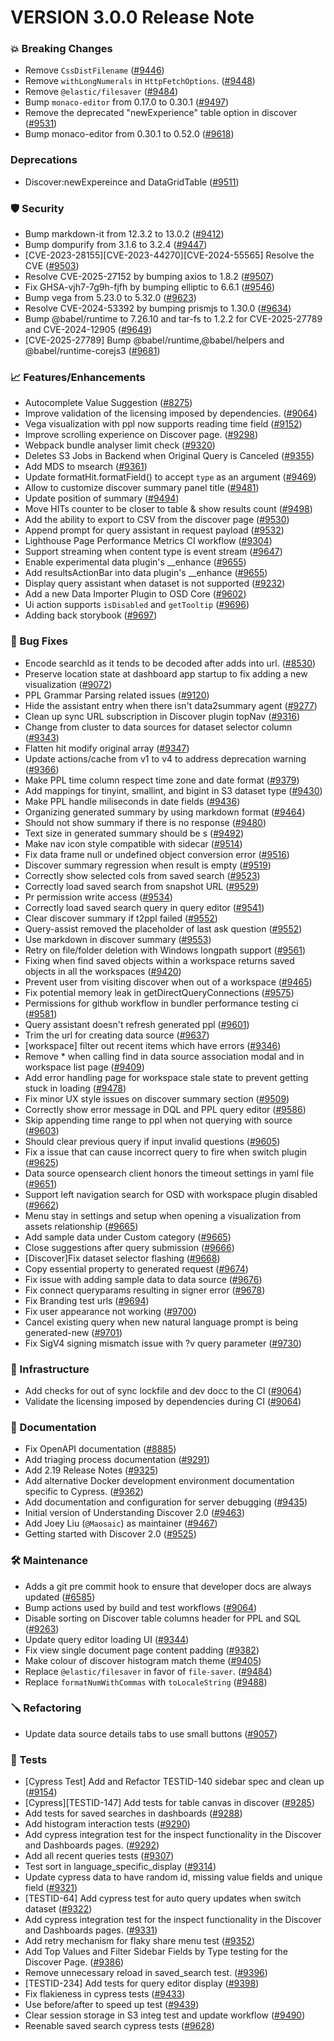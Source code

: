 # VERSION 3.0.0 Release Note

### 💥 Breaking Changes

 - Remove `CssDistFilename` ([#9446](https://github.com/opensearch-project/OpenSearch-Dashboards/pull/9446))
 - Remove `withLongNumerals` in `HttpFetchOptions`. ([#9448](https://github.com/opensearch-project/OpenSearch-Dashboards/pull/9448))
 - Remove `@elastic/filesaver` ([#9484](https://github.com/opensearch-project/OpenSearch-Dashboards/pull/9484))
 - Bump `monaco-editor` from 0.17.0 to 0.30.1 ([#9497](https://github.com/opensearch-project/OpenSearch-Dashboards/pull/9497))
 - Remove the deprecated "newExperience" table option in discover ([#9531](https://github.com/opensearch-project/OpenSearch-Dashboards/pull/9531))
 - Bump monaco-editor from 0.30.1 to 0.52.0 ([#9618](https://github.com/opensearch-project/OpenSearch-Dashboards/pull/9618))

### Deprecations

 - Discover:newExpereince and DataGridTable ([#9511](https://github.com/opensearch-project/OpenSearch-Dashboards/pull/9511))

### 🛡 Security

 - Bump markdown-it from 12.3.2 to 13.0.2 ([#9412](https://github.com/opensearch-project/OpenSearch-Dashboards/pull/9412))
 - Bump dompurify from 3.1.6 to 3.2.4 ([#9447](https://github.com/opensearch-project/OpenSearch-Dashboards/pull/9447))
 - [CVE-2023-28155][CVE-2023-44270][CVE-2024-55565] Resolve the CVE ([#9503](https://github.com/opensearch-project/OpenSearch-Dashboards/pull/9503))
 - Resolve CVE-2025-27152 by bumping axios to 1.8.2 ([#9507](https://github.com/opensearch-project/OpenSearch-Dashboards/pull/9507))
 - Fix GHSA-vjh7-7g9h-fjfh by bumping elliptic to 6.6.1 ([#9546](https://github.com/opensearch-project/OpenSearch-Dashboards/pull/9546))
 - Bump vega from 5.23.0 to 5.32.0 ([#9623](https://github.com/opensearch-project/OpenSearch-Dashboards/pull/9623))
 - Resolve CVE-2024-53392 by bumping prismjs to 1.30.0 ([#9634](https://github.com/opensearch-project/OpenSearch-Dashboards/pull/9634))
 - Bump @babel/runtime to 7.26.10 and tar-fs to 1.2.2 for CVE-2025-27789 and CVE-2024-12905 ([#9649](https://github.com/opensearch-project/OpenSearch-Dashboards/pull/9649))
 - [CVE-2025-27789] Bump @babel/runtime,@babel/helpers and @babel/runtime-corejs3 ([#9681](https://github.com/opensearch-project/OpenSearch-Dashboards/pull/9681))

### 📈 Features/Enhancements

 - Autocomplete Value Suggestion ([#8275](https://github.com/opensearch-project/OpenSearch-Dashboards/pull/8275))
 - Improve validation of the licensing imposed by dependencies. ([#9064](https://github.com/opensearch-project/OpenSearch-Dashboards/pull/9064))
 - Vega visualization with ppl now supports reading time field ([#9152](https://github.com/opensearch-project/OpenSearch-Dashboards/pull/9152))
 - Improve scrolling experience on Discover page. ([#9298](https://github.com/opensearch-project/OpenSearch-Dashboards/pull/9298))
 - Webpack bundle analyser limit check ([#9320](https://github.com/opensearch-project/OpenSearch-Dashboards/pull/9320))
 - Deletes S3 Jobs in Backend when Original Query is Canceled ([#9355](https://github.com/opensearch-project/OpenSearch-Dashboards/pull/9355))
 - Add MDS to msearch ([#9361](https://github.com/opensearch-project/OpenSearch-Dashboards/pull/9361))
 - Update formatHit.formatField() to accept `type` as an argument ([#9469](https://github.com/opensearch-project/OpenSearch-Dashboards/pull/9469))
 - Allow to customize discover summary panel title ([#9481](https://github.com/opensearch-project/OpenSearch-Dashboards/pull/9481))
 - Update position of summary ([#9494](https://github.com/opensearch-project/OpenSearch-Dashboards/pull/9494))
 - Move HITs counter to be closer to table & show results count ([#9498](https://github.com/opensearch-project/OpenSearch-Dashboards/pull/9498))
 - Add the ability to export to CSV from the discover page ([#9530](https://github.com/opensearch-project/OpenSearch-Dashboards/pull/9530))
 - Append prompt for query assistant in request payload ([#9532](https://github.com/opensearch-project/OpenSearch-Dashboards/pull/9532))
 - Lighthouse Page Performance Metrics CI workflow ([#9304](https://github.com/opensearch-project/OpenSearch-Dashboards/pull/9304))
 - Support streaming when content type is event stream ([#9647](https://github.com/opensearch-project/OpenSearch-Dashboards/pull/9647))
 - Enable experimental data plugin's __enhance ([#9655](https://github.com/opensearch-project/OpenSearch-Dashboards/pull/9655))
 - Add resultsActionBar into data plugin's __enhance ([#9655](https://github.com/opensearch-project/OpenSearch-Dashboards/pull/9655))
 - Display query assistant when dataset is not supported ([#9232](https://github.com/opensearch-project/OpenSearch-Dashboards/pull/9232))
 - Add a new Data Importer Plugin to OSD Core ([#9602](https://github.com/opensearch-project/OpenSearch-Dashboards/pull/9602))
 - Ui action supports `isDisabled` and `getTooltip` ([#9696](https://github.com/opensearch-project/OpenSearch-Dashboards/pull/9696))
 - Adding back storybook ([#9697](https://github.com/opensearch-project/OpenSearch-Dashboards/pull/9697))

### 🐛 Bug Fixes

 - Encode searchId as it tends to be decoded after adds into url. ([#8530](https://github.com/opensearch-project/OpenSearch-Dashboards/pull/8530))
 - Preserve location state at dashboard app startup to fix adding a new visualization ([#9072](https://github.com/opensearch-project/OpenSearch-Dashboards/pull/9072))
 - PPL Grammar Parsing related issues ([#9120](https://github.com/opensearch-project/OpenSearch-Dashboards/pull/9120))
 - Hide the assistant entry when there isn't data2summary agent ([#9277](https://github.com/opensearch-project/OpenSearch-Dashboards/pull/9277))
 - Clean up sync URL subscription in Discover plugin topNav ([#9316](https://github.com/opensearch-project/OpenSearch-Dashboards/pull/9316))
 - Change from cluster to data sources for dataset selector column ([#9343](https://github.com/opensearch-project/OpenSearch-Dashboards/pull/9343))
 - Flatten hit modify original array ([#9347](https://github.com/opensearch-project/OpenSearch-Dashboards/pull/9347))
 - Update actions/cache from v1 to v4 to address deprecation warning ([#9366](https://github.com/opensearch-project/OpenSearch-Dashboards/pull/9366))
 - Make PPL time column respect time zone and date format ([#9379](https://github.com/opensearch-project/OpenSearch-Dashboards/pull/9379))
 - Add mappings for tinyint, smallint, and bigint in S3 dataset type ([#9430](https://github.com/opensearch-project/OpenSearch-Dashboards/pull/9430))
 - Make PPL handle miliseconds in date fields ([#9436](https://github.com/opensearch-project/OpenSearch-Dashboards/pull/9436))
 - Organizing generated summary by using markdown format ([#9464](https://github.com/opensearch-project/OpenSearch-Dashboards/pull/9464))
 - Should not show summary if there is no response ([#9480](https://github.com/opensearch-project/OpenSearch-Dashboards/pull/9480))
 - Text size in generated summary should be s ([#9492](https://github.com/opensearch-project/OpenSearch-Dashboards/pull/9492))
 - Make nav icon style compatible with sidecar ([#9514](https://github.com/opensearch-project/OpenSearch-Dashboards/pull/9514))
 - Fix data frame null or undefined object conversion error ([#9516](https://github.com/opensearch-project/OpenSearch-Dashboards/pull/9516))
 - Discover summary regression when result is empty ([#9519](https://github.com/opensearch-project/OpenSearch-Dashboards/pull/9519))
 - Correctly show selected cols from saved search ([#9523](https://github.com/opensearch-project/OpenSearch-Dashboards/pull/9523))
 - Correctly load saved search from snapshot URL ([#9529](https://github.com/opensearch-project/OpenSearch-Dashboards/pull/9529))
 - Pr permission write access ([#9534](https://github.com/opensearch-project/OpenSearch-Dashboards/pull/9534))
 - Correctly load saved search query in query editor ([#9541](https://github.com/opensearch-project/OpenSearch-Dashboards/pull/9541))
 - Clear discover summary if t2ppl failed ([#9552](https://github.com/opensearch-project/OpenSearch-Dashboards/pull/9552))
 - Query-assist removed the placeholder of last ask question ([#9552](https://github.com/opensearch-project/OpenSearch-Dashboards/pull/9552))
 - Use markdown in discover summary ([#9553](https://github.com/opensearch-project/OpenSearch-Dashboards/pull/9553))
 - Retry on file/folder deletion with Windows longpath support ([#9561](https://github.com/opensearch-project/OpenSearch-Dashboards/pull/9561))
 - Fixing when find saved objects within a workspace returns saved objects in all the workspaces ([#9420](https://github.com/opensearch-project/OpenSearch-Dashboards/pull/9420))
 - Prevent user from visiting discover when out of a workspace ([#9465](https://github.com/opensearch-project/OpenSearch-Dashboards/pull/9465))
 - Fix potential memory leak in getDirectQueryConnections ([#9575](https://github.com/opensearch-project/OpenSearch-Dashboards/pull/9575))
 - Permissions for github workflow in bundler performance testing ci ([#9581](https://github.com/opensearch-project/OpenSearch-Dashboards/pull/9581))
 - Query assistant doesn't refresh generated ppl ([#9601](https://github.com/opensearch-project/OpenSearch-Dashboards/pull/9601))
 - Trim the url for creating data source ([#9637](https://github.com/opensearch-project/OpenSearch-Dashboards/pull/9637))
 - [workspace] filter out recent items which have errors ([#9346](https://github.com/opensearch-project/OpenSearch-Dashboards/pull/9346))
 - Remove * when calling find in data source association modal and in workspace list page ([#9409](https://github.com/opensearch-project/OpenSearch-Dashboards/pull/9409))
 - Add error handling page for workspace stale state to prevent getting stuck in loading ([#9478](https://github.com/opensearch-project/OpenSearch-Dashboards/pull/9478))
 - Fix minor UX style issues on discover summary section ([#9509](https://github.com/opensearch-project/OpenSearch-Dashboards/pull/9509))
 - Correctly show error message in DQL and PPL query editor ([#9586](https://github.com/opensearch-project/OpenSearch-Dashboards/pull/9586))
 - Skip appending time range to ppl when not querying with source ([#9603](https://github.com/opensearch-project/OpenSearch-Dashboards/pull/9603))
 - Should clear previous query if input invalid questions ([#9605](https://github.com/opensearch-project/OpenSearch-Dashboards/pull/9605))
 - Fix a issue that can cause incorrect query to fire when switch plugin ([#9625](https://github.com/opensearch-project/OpenSearch-Dashboards/pull/9625))
 - Data source opensearch client honors the timeout settings in yaml file ([#9651](https://github.com/opensearch-project/OpenSearch-Dashboards/pull/9651))
 - Support left navigation search for OSD with workspace plugin disabled ([#9662](https://github.com/opensearch-project/OpenSearch-Dashboards/pull/9662))
 - Menu stay in settings and setup when opening a visualization from assets relationship ([#9665](https://github.com/opensearch-project/OpenSearch-Dashboards/pull/9665))
 - Add sample data under Custom category ([#9665](https://github.com/opensearch-project/OpenSearch-Dashboards/pull/9665))
 - Close suggestions after query submission ([#9666](https://github.com/opensearch-project/OpenSearch-Dashboards/pull/9666))
 - [Discover]Fix dataset selector flashing ([#9668](https://github.com/opensearch-project/OpenSearch-Dashboards/pull/9668))
 - Copy essential property to generated request ([#9674](https://github.com/opensearch-project/OpenSearch-Dashboards/pull/9674))
 - Fix issue with adding sample data to data source ([#9676](https://github.com/opensearch-project/OpenSearch-Dashboards/pull/9676))
 - Fix connect queryparams resulting in signer error ([#9678](https://github.com/opensearch-project/OpenSearch-Dashboards/pull/9678))
 - Fix Branding test urls ([#9694](https://github.com/opensearch-project/OpenSearch-Dashboards/pull/9694))
 - Fix user appearance not working ([#9700](https://github.com/opensearch-project/OpenSearch-Dashboards/pull/9700))
 - Cancel existing query when new natural language prompt is being generated-new ([#9701](https://github.com/opensearch-project/OpenSearch-Dashboards/pull/9701))
 - Fix SigV4 signing mismatch issue with ?v query parameter ([#9730](https://github.com/opensearch-project/OpenSearch-Dashboards/pull/9730))

### 🚞 Infrastructure

 - Add checks for out of sync lockfile and dev docc to the CI ([#9064](https://github.com/opensearch-project/OpenSearch-Dashboards/pull/9064))
 - Validate the licensing imposed by dependencies during CI ([#9064](https://github.com/opensearch-project/OpenSearch-Dashboards/pull/9064))

### 📝 Documentation

 - Fix OpenAPI documentation ([#8885](https://github.com/opensearch-project/OpenSearch-Dashboards/pull/8885))
 - Add triaging process documentation ([#9291](https://github.com/opensearch-project/OpenSearch-Dashboards/pull/9291))
 - Add 2.19 Release Notes ([#9325](https://github.com/opensearch-project/OpenSearch-Dashboards/pull/9325))
 - Add alternative Docker development environment documentation specific to Cypress. ([#9362](https://github.com/opensearch-project/OpenSearch-Dashboards/pull/9362))
 - Add documentation and configuration for server debugging ([#9435](https://github.com/opensearch-project/OpenSearch-Dashboards/pull/9435))
 - Initial version of Understanding Discover 2.0 ([#9463](https://github.com/opensearch-project/OpenSearch-Dashboards/pull/9463))
 - Add Joey Liu (`@Maosaic`) as maintainer ([#9467](https://github.com/opensearch-project/OpenSearch-Dashboards/pull/9467))
 - Getting started with Discover 2.0 ([#9525](https://github.com/opensearch-project/OpenSearch-Dashboards/pull/9525))

### 🛠 Maintenance

 - Adds a git pre commit hook to ensure that developer docs are always updated ([#6585](https://github.com/opensearch-project/OpenSearch-Dashboards/pull/6585))
 - Bump actions used by build and test workflows ([#9064](https://github.com/opensearch-project/OpenSearch-Dashboards/pull/9064))
 - Disable sorting on Discover table columns header for PPL and SQL ([#9263](https://github.com/opensearch-project/OpenSearch-Dashboards/pull/9263))
 - Update query editor loading UI ([#9344](https://github.com/opensearch-project/OpenSearch-Dashboards/pull/9344))
 - Fix view single document page content padding ([#9382](https://github.com/opensearch-project/OpenSearch-Dashboards/pull/9382))
 - Make colour of discover histogram match theme ([#9405](https://github.com/opensearch-project/OpenSearch-Dashboards/pull/9405))
 - Replace `@elastic/filesaver` in favor of `file-saver`. ([#9484](https://github.com/opensearch-project/OpenSearch-Dashboards/pull/9484))
 - Replace `formatNumWithCommas` with `toLocaleString` ([#9488](https://github.com/opensearch-project/OpenSearch-Dashboards/pull/9488))


### 🪛 Refactoring

 - Update data source details tabs to use small buttons ([#9057](https://github.com/opensearch-project/OpenSearch-Dashboards/pull/9057))

### 🔩 Tests

 - [Cypress Test] Add and Refactor TESTID-140 sidebar spec and clean up ([#9154](https://github.com/opensearch-project/OpenSearch-Dashboards/pull/9154))
 - [Cypress][TESTID-147] Add tests for table canvas in discover ([#9285](https://github.com/opensearch-project/OpenSearch-Dashboards/pull/9285))
 - Add tests for saved searches in dashboards ([#9288](https://github.com/opensearch-project/OpenSearch-Dashboards/pull/9288))
 - Add histogram interaction tests ([#9290](https://github.com/opensearch-project/OpenSearch-Dashboards/pull/9290))
 - Add cypress integration test for the inspect functionality in the Discover and Dashboards pages. ([#9292](https://github.com/opensearch-project/OpenSearch-Dashboards/pull/9292))
 - Add all recent queries tests ([#9307](https://github.com/opensearch-project/OpenSearch-Dashboards/pull/9307))
 - Test sort in language_specific_display ([#9314](https://github.com/opensearch-project/OpenSearch-Dashboards/pull/9314))
 - Update cypress data to have random id, missing value fields and unique field ([#9321](https://github.com/opensearch-project/OpenSearch-Dashboards/pull/9321))
 - [TESTID-64] Add cypress test for auto query updates when switch dataset ([#9322](https://github.com/opensearch-project/OpenSearch-Dashboards/pull/9322))
 - Add cypress integration test for the inspect functionality in the Discover and Dashboards pages. ([#9331](https://github.com/opensearch-project/OpenSearch-Dashboards/pull/9331))
 - Add retry mechanism for flaky share menu test ([#9352](https://github.com/opensearch-project/OpenSearch-Dashboards/pull/9352))
 - Add Top Values and Filter Sidebar Fields by Type testing for the Discover Page. ([#9386](https://github.com/opensearch-project/OpenSearch-Dashboards/pull/9386))
 - Remove unnecessary reload in saved_search test. ([#9396](https://github.com/opensearch-project/OpenSearch-Dashboards/pull/9396))
 - [TESTID-234] Add tests for query editor display ([#9398](https://github.com/opensearch-project/OpenSearch-Dashboards/pull/9398))
 - Fix flakieness in cypress tests ([#9433](https://github.com/opensearch-project/OpenSearch-Dashboards/pull/9433))
 - Use before/after to speed up test ([#9439](https://github.com/opensearch-project/OpenSearch-Dashboards/pull/9439))
 - Clear session storage in S3 integ test and update workflow ([#9490](https://github.com/opensearch-project/OpenSearch-Dashboards/pull/9490))
- Reenable saved search cypress tests ([#9628](https://github.com/opensearch-project/OpenSearch-Dashboards/pull/9628))
